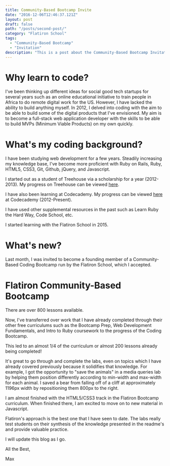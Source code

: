 ```yaml
---
title: Community-Based Bootcamp Invite
date: "2016-12-06T12:46:37.121Z"
layout: post
draft: false
path: "/posts/second-post/"
category: "Flatiron School"
tags:
  - "Community-Based Bootcamp"
  - "Invitation"
description: "This is a post about the Community-Based Bootcamp Invitation I received from the Flatiron School."
---
```


# Why learn to code? 

I've been thinking up different ideas for social good tech startups for several years such as an online educational initiative to train people in Africa to do remote digital work for the US. However, I have lacked the ability to build anything myself. In 2012, I delved into coding with the aim to be able to build some of the digital products that I've envisioned. My aim is to become a full-stack web application developer with the skills to be able to build MVPs (Minimum Viable Products) on my own quickly.  

# What's my coding background? 

I have been studying web development for a few years. Steadily increasing my knowledge base, I've become more proficient with Ruby on Rails, Ruby, HTML5, CSS3, Git, Github, jQuery, and Javascript. 

I started out as a student of Treehouse via a scholarship for a year (2012-2013). My progress on Treehouse can be viewed [here](https://teamtreehouse.com/maxgrok). 

I have also been learning at Codecademy. My progress can be viewed [here](https://www.codecademy.com/maxgrok) at Codecademy (2012-Present). 

I have used other supplemental resources in the past such as Learn Ruby the Hard Way, Code School, etc.

I started learning with the Flatiron School in 2015. 

# What's new?

Last month, I was invited to become a founding member of a Community-Based Coding Bootcamp run by the Flatiron School, which I accepted. 

# Flatiron Community-Based Bootcamp

There are over 800 lessons available. 

Now, I've transferred over work that I have already completed through their other free curriculums such as the Bootcamp Prep, Web Development Fundamentals, and Intro to Ruby coursework to the progress of the Coding Bootcamp. 

This led to an almost 1/4 of the curriculum or almost 200 lessons already being completed! 

It's great to go through and complete the labs, even on topics which I have already covered previously because it solidifies that knowledge. For example, I got the opportunity to "save the animals" in a media queries lab by helping them position differently according to min-width and max-width for each animal. I saved a bear from falling off of a cliff at approximately 1196px width by repositioning them 800px to the right. 

I am almost finished with the HTML5/CSS3 track in the Flatiron Bootcamp curriculum. When finished there, I am excited to move on to new material in Javascript. 

Flatiron's approach is the best one that I have seen to date. The labs really test students on their synthesis of the knowledge presented in the readme's and provide valuable practice. 

I will update this blog as I go. 

All the Best, 

Max  